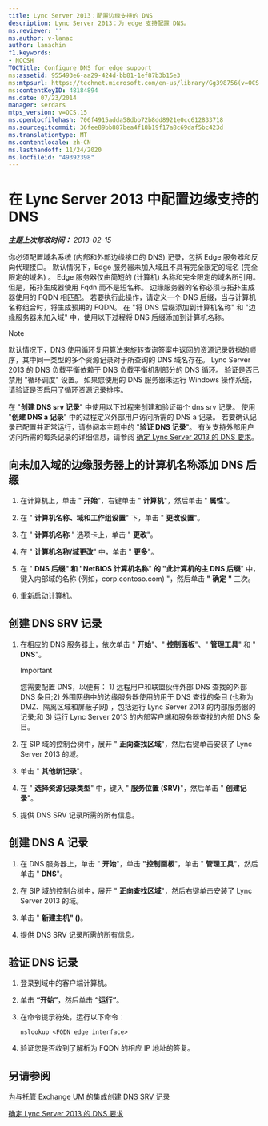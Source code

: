 ```yaml
---
title: Lync Server 2013：配置边缘支持的 DNS
description: Lync Server 2013：为 edge 支持配置 DNS。
ms.reviewer: ''
ms.author: v-lanac
author: lanachin
f1.keywords:
- NOCSH
TOCTitle: Configure DNS for edge support
ms:assetid: 955493e6-aa29-424d-bb81-1ef87b3b15e3
ms:mtpsurl: https://technet.microsoft.com/en-us/library/Gg398756(v=OCS.15)
ms:contentKeyID: 48184894
ms.date: 07/23/2014
manager: serdars
mtps_version: v=OCS.15
ms.openlocfilehash: 706f4915adda58dbb72b8dd8921e0cc612833718
ms.sourcegitcommit: 36fee89bb887bea4f18b19f17a8c69daf5bc423d
ms.translationtype: MT
ms.contentlocale: zh-CN
ms.lasthandoff: 11/24/2020
ms.locfileid: "49392398"
---
```

# <a name="configure-dns-for-edge-support-in-lync-server-2013"></a>在 Lync Server 2013 中配置边缘支持的 DNS

<div data-xmlns="http://www.w3.org/1999/xhtml">

<div class="topic" data-xmlns="http://www.w3.org/1999/xhtml" data-msxsl="urn:schemas-microsoft-com:xslt" data-cs="https://msdn.microsoft.com/">

<div data-asp="https://msdn2.microsoft.com/asp">



</div>

<div id="mainSection">

<div id="mainBody">

<span> </span>

_**主题上次修改时间：** 2013-02-15_

你必须配置域名系统 (内部和外部边缘接口的 DNS) 记录，包括 Edge 服务器和反向代理接口。 默认情况下，Edge 服务器未加入域且不具有完全限定的域名 (完全限定的域名) 。 Edge 服务器仅由简短的 (计算机) 名称和完全限定的域名所引用。 但是，拓扑生成器使用 Fqdn 而不是短名称。 边缘服务器的名称必须与拓扑生成器使用的 FQDN 相匹配。 若要执行此操作，请定义一个 DNS 后缀，当与计算机名称组合时，将生成预期的 FQDN。 在 "将 DNS 后缀添加到计算机名称" 和 "边缘服务器未加入域" 中，使用以下过程将 DNS 后缀添加到计算机名称。

<div>


> [!NOTE]  
> 默认情况下，DNS 使用循环复用算法来旋转查询答案中返回的资源记录数据的顺序，其中同一类型的多个资源记录对于所查询的 DNS 域名存在。 Lync Server 2013 的 DNS 负载平衡依赖于 DNS 负载平衡机制部分的 DNS 循环。 验证是否已禁用 "循环调度" 设置。 如果您使用的 DNS 服务器未运行 Windows 操作系统，请验证是否启用了循环资源记录排序。



</div>

在 "**创建 DNS srv 记录**" 中使用以下过程来创建和验证每个 dns srv 记录。 使用 "**创建 DNS a 记录**" 中的过程定义外部用户访问所需的 DNS a 记录。 若要确认记录已配置并正常运行，请参阅本主题中的 "**验证 DNS 记录**"。 有关支持外部用户访问所需的每条记录的详细信息，请参阅 [确定 Lync Server 2013 的 DNS 要求](lync-server-2013-determine-dns-requirements.md)。

<div>

## <a name="to-add-the-dns-suffix-to-the-computer-name-on-an-edge-server-that-is-not-joined-to-a-domain"></a>向未加入域的边缘服务器上的计算机名称添加 DNS 后缀

1.  在计算机上，单击 " **开始**"，右键单击 " **计算机**"，然后单击 " **属性**"。

2.  在 " **计算机名称、域和工作组设置**" 下，单击 " **更改设置**"。

3.  在 " **计算机名称** " 选项卡上，单击 " **更改**"。

4.  在 " **计算机名称/域更改**" 中，单击 " **更多**"。

5.  在 " **DNS 后缀" 和 "NetBIOS 计算机名称**" **的 "此计算机的主 DNS 后缀**" 中，键入内部域的名称 (例如，corp.contoso.com) "，然后单击 **" 确定 "** 三次。

6.  重新启动计算机。

</div>

<div>

## <a name="to-create-a-dns-srv-record"></a>创建 DNS SRV 记录

1.  在相应的 DNS 服务器上，依次单击 " **开始**"、" **控制面板**"、" **管理工具**" 和 " **DNS**"。
    
    <div>
    

    > [!IMPORTANT]  
    > 您需要配置 DNS，以便有： 1) 远程用户和联盟伙伴外部 DNS 查找的外部 DNS 条目;2) 外围网络中的边缘服务器使用的用于 DNS 查找的条目 (也称为 DMZ、隔离区域和屏蔽子网) ，包括运行 Lync Server 2013 的内部服务器的记录;和 3) 运行 Lync Server 2013 的内部客户端和服务器查找的内部 DNS 条目。

    
    </div>

2.  在 SIP 域的控制台树中，展开 " **正向查找区域**"，然后右键单击安装了 Lync Server 2013 的域。

3.  单击 " **其他新记录**"。

4.  在 " **选择资源记录类型**" 中，键入 " **服务位置 (SRV)**"，然后单击 " **创建记录**"。

5.  提供 DNS SRV 记录所需的所有信息。

</div>

<div>

## <a name="to-create-a-dns-a-record"></a>创建 DNS A 记录

1.  在 DNS 服务器上，单击 " **开始**"，单击 **"控制面板**"，单击 " **管理工具**"，然后单击 " **DNS**"。

2.  在 SIP 域的控制台树中，展开 " **正向查找区域**"，然后右键单击安装了 Lync Server 2013 的域。

3.  单击 " **新建主机" ()**。

4.  提供 DNS SRV 记录所需的所有信息。

</div>

<div>

## <a name="to-verify-a-dns-record"></a>验证 DNS 记录

1.  登录到域中的客户端计算机。

2.  单击 **“开始”**，然后单击 **“运行”**。

3.  在命令提示符处，运行以下命令：
    
        nslookup <FQDN edge interface>

4.  验证您是否收到了解析为 FQDN 的相应 IP 地址的答复。

</div>

<div>

## <a name="see-also"></a>另请参阅


[为与托管 Exchange UM 的集成创建 DNS SRV 记录](lync-server-2013-create-a-dns-srv-record-for-integration-with-hosted-exchange-um.md)  


[确定 Lync Server 2013 的 DNS 要求](lync-server-2013-determine-dns-requirements.md)  
  

</div>

</div>

<span> </span>

</div>

</div>

</div>

